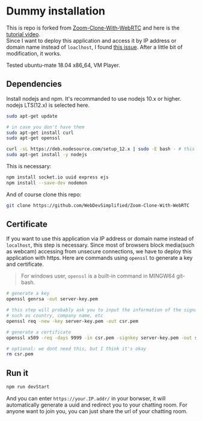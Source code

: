 # Dummy installation
This is repo is forked from [Zoom-Clone-With-WebRTC](https://github.com/WebDevSimplified/Zoom-Clone-With-WebRTC) and here is the [tutorial video](
https://www.youtube.com/watch?v=DvlyzDZDEq4&t=684s).  
Since I want to deploy this application and access it by IP address or domain name instead of `loaclhost`, I found [this issue](https://github.com/WebDevSimplified/Zoom-Clone-With-WebRTC/issues/23). After a little bit of modification, it works.  

Tested ubuntu-mate 18.04 x86_64, VM Player.
## Dependencies
Install nodejs and npm. It's recommanded to use nodejs 10.x or higher. nodejs LTS(12.x) is selected here.
```bash
sudo apt-get update

# in case you don't have them
sudo apt-get install curl
sudo apt-get openssl

curl -sL https://deb.nodesource.com/setup_12.x | sudo -E bash - # this is for 64 bit machine
sudo apt-get install -y nodejs
```
This is necessary:
```bash
npm install socket.io uuid express ejs
npm install --save-dev nodemon
```
And of course clone this repo:
```bash
git clone https://github.com/WebDevSimplified/Zoom-Clone-With-WebRTC
```

## Certificate
If you want to use this application via IP address or domain name instead of `localhost`, this step is necessary. Since most of browsers block media(such as webcam) accessing from unsecure connections, we have to deploy this application with https. Here are commands using `openssl` to generate a key and certificate.
> For windows user, `openssl` is a built-in command in MINGW64 git-bash.
```bash
# generate a key
openssl genrsa -out server-key.pem

# this step will probably ask you to input the information of the signature,
# such as country, company name, etc
openssl req -new -key server-key.pem -out csr.pem

# generate a certificate
openssl x509 -req -days 9999 -in csr.pem -signkey server-key.pem -out server-cert.pem

# optional: we dont need this, but I think it's okay 
rm csr.pem
```

## Run it
```bash
npm run devStart
```
And you can enter `https://your.IP.addr/` in your borwser, it will automatically generate a uuid and redirect you to your chatting room. For anyone want to join you, you can just share the url of your chatting room.
